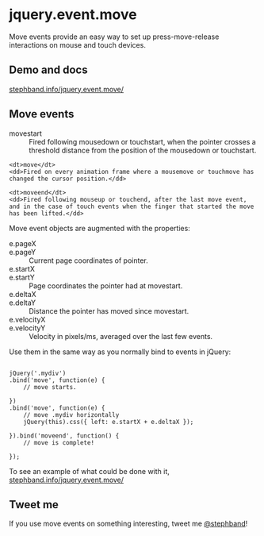 <h1>jquery.event.move</h1>

<p>Move events provide an easy way to set up press-move-release interactions on mouse and touch devices.</p>


<h2>Demo and docs</h2>

<p><a href="http://stephband.info/jquery.event.move/">stephband.info/jquery.event.move/</a></p>

<h2>Move events</h2>

<dl>
	<dt>movestart</dt>
	<dd>Fired following mousedown or touchstart, when the pointer crosses a threshold distance from the position of the mousedown or touchstart.</dd>
	
	<dt>move</dt>
	<dd>Fired on every animation frame where a mousemove or touchmove has changed the cursor position.</dd>
	
	<dt>moveend</dt>
	<dd>Fired following mouseup or touchend, after the last move event, and in the case of touch events when the finger that started the move has been lifted.</dd>
</dl>

<p>Move event objects are augmented with the properties:</p>

<dl>
  <dt>e.pageX<br/>e.pageY</dt>
  <dd>Current page coordinates of pointer.</dd>
  
  <dt>e.startX<br/>e.startY</dt>
  <dd>Page coordinates the pointer had at movestart.</dd>
  
  <dt>e.deltaX<br/>e.deltaY</dt>
  <dd>Distance the pointer has moved since movestart.</dd>

  <dt>e.velocityX<br/>e.velocityY</dt>
  <dd>Velocity in pixels/ms, averaged over the last few events.</dd>
</dl>

<p>Use them in the same way as you normally bind to events in jQuery:</p>

<pre><code class="js">
jQuery('.mydiv')
.bind('move', function(e) {
	// move starts.

})
.bind('move', function(e) {
	// move .mydiv horizontally
	jQuery(this).css({ left: e.startX + e.deltaX });

}).bind('moveend', function() {
	// move is complete!

});
</code></pre>

<p>To see an example of what could be done with it, <a href="http://stephband.info/jquery.event.move/">stephband.info/jquery.event.move/</a></p>

<h2>Tweet me</h2>

<p>If you use move events on something interesting, tweet me <a href="http://twitter.com/stephband">@stephband</a>!</p>
